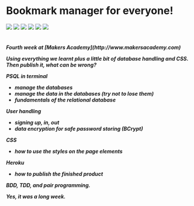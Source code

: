 Bookmark manager for everyone!
==========
<div>
<img src = https://img.shields.io/badge/%20-GitHub-orange.svg>
<img src = https://img.shields.io/badge/%20-Ruby-blue.svg>
<img src = https://img.shields.io/badge/%20-RSpec-red.svg>
<img src = https://img.shields.io/badge/%20-Sinatra-FFFF00.svg>
<img src = https://img.shields.io/badge/%20-Capybara-ff0000.svg>
<img src = https://img.shields.io/badge/%20-PotgreSQL-9999ff.svg>
</div>
<br>

<h5> Fourth week at [Makers Academy](http://www.makersacademy.com) 

Using everything we learnt plus a little bit of database handling and CSS. Then publish it, what can be wrong?

PSQL in terminal
  - manage the databases
  - manage the data in the databases (try not to lose them)
  - fundamentals of the relational database 

User handling 
  - signing up, in, out
  - data encryption for safe password storing (BCrypt)

CSS
  - how to use the styles on the page elements

Heroku
  - how to publish the finished product

BDD, TDD, and pair programming.

Yes, it was a long week.
